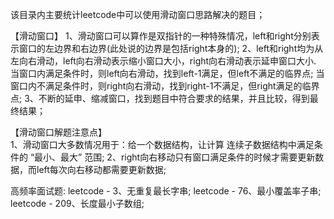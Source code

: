 该目录内主要统计leetcode中可以使用滑动窗口思路解决的题目；

【滑动窗口】
1、滑动窗口可以算作是双指针的一种特殊情况，left和right分别表示窗口的左边界和右边界(此处说的边界是包括right本身的);
2、left和right均为从左向右滑动，left向右滑动表示缩小窗口大小，right向右滑动表示延申窗口大小.
	当窗口内满足条件时，则left向右滑动，找到left-1满足，但left不满足的临界点;
	当窗口内不满足条件时，则right向右滑动，找到right-1不满足，但right满足的临界点;
3、不断的延申、缩减窗口，找到题目中符合要求的结果，并且比较，得到最终结果；

【滑动窗口解题注意点】  
1、滑动窗口大多数情况用于：给一个数据结构，让计算 连续子数据结构中满足条件的 “最小、最大” 范围;
2、right向右移动只有窗口满足条件的时候才需要更新数据，而left每次向右移动都需要更新数据;


高频率面试题:
leetcode - 3、无重复最长字串;
leetcode - 76、最小覆盖率子串;
leetcode - 209、长度最小子数组;
